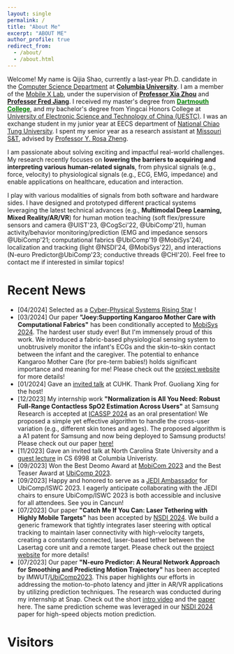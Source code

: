```yaml
---
layout: single
permalink: /
title: "About Me"
excerpt: "ABOUT ME"
author_profile: true
redirect_from: 
  - /about/
  - /about.html
---
```

Welcome! My name is Qijia Shao,  currently a last-year Ph.D. candidate in the [Computer Science Department](https://www.cs.columbia.edu/) at [**Columbia University**](https://www.columbia.edu/). I am a member of the [Mobile X Lab](https://mobilex.cs.columbia.edu/), under the supervision of [**Professor Xia Zhou**](https://www.cs.columbia.edu/~xia/) and [**Professor Fred Jiang**](http://fredjiang.com/). I received my master's degree from [<span style="color:Green">**Dartmouth College**</span>](https://home.dartmouth.edu/), and my bachelor's degree from Yingcai Honors College at [University of Electronic Science and Technology of China (UESTC)](https://en.uestc.edu.cn/). I was an exchange student in my junior year at EECS department of [National Chiao Tung University](https://www.nctu.edu.tw/en).  I spent my senior year as a research assistant at [Missouri S&T](https://www.mst.edu/), advised by [Professor Y. Rosa Zheng](https://www.lehigh.edu/~yrz218/).     
                                                                       
I am passionate about solving exciting and impactful real-world challenges. My research recently focuses on **lowering the barriers to acquiring and interpreting various human-related signals**, from physical signals (e.g., force, velocity) to physiological signals (e.g., ECG, EMG, impedance) and enable applications on healthcare, education and interaction.

I play with various modalities of signals from both software and hardware sides. I have designed and prototyped different practical systems leveraging the latest technical advances (e.g., **Multimodal Deep Learning, Mixed Reality/AR/VR**) for  human motion teaching (soft flex/pressure sensors and camera @UIST'23, @CogSci'22, @UbiComp'21),  human activity/behavior monitoring/prediction (EMG and impedance sensors @UbiComp'21; computational fabrics @UbiComp'19 @MobiSys'24), localization and tracking (light @NSDI'24, @MobiSys'22), and interactions (N-euro Predictor@UbiComp'23; conductive threads @CHI'20). Feel free to contact me if interested in similar topics!
<!-- My research is mainly about turning everyday objects in to sensors,  **for sensing physical and physiological signals around humans and robots.** -->
<!-- **I am actively seeking for a research intern position for summer 2021. Please ** -->




Recent News
======
* [04/2024] Selected as a [Cyber-Physical Systems Rising Star](https://risingstars.linklab.virginia.edu/2024/) ! 
* [03/2024] Our paper **"Joey:Supporting Kangaroo Mother Care with Computational Fabrics"** has been conditionally accepted to [MobiSys 2024](https://www.sigmobile.org/mobisys/2024/). The hardest user study ever! But I'm immensely proud of this work. We introduced a fabric-based physiological sensing system to unobtrusively monitor the infant's ECGs and the skin-to-skin contact between the infant and the caregiver. The potential to enhance Kangaroo Mother Care (for pre-term babies!) holds significant importance and meaning for me! Please check out the [project website](https://mobilex.cs.columbia.edu/joey/) for more details!
* [01/2024] Gave an [invited talk](https://www.ie.cuhk.edu.hk/wp-content/uploads/2024/01/20240124_sem0524_Mr.-SHAO-Qijia_GLX.pdf) at CUHK. Thank Prof. Guoliang Xing for the host!
* [12/2023] My internship work **"Normalization is All You Need: Robust Full-Range Contactless SpO2 Estimation Across Users"** at Samsung Research is accepted at [ICASSP 2024](https://2024.ieeeicassp.org/) as an oral presentation! We proposed a simple yet effective algorithm to handle the cross-user variation (e.g., different skin tones and ages). The proposed algorithm is a A1 patent for Samsung and now being deployed to Samsung products! Please check out our paper [here!](https://ieeexplore.ieee.org/document/10446435)
* [11/2023] Gave an invited talk at North Carolina State University and a [guest lecture](https://www.cs.columbia.edu/~xia/mobilex/schedule.html) in CS 6998 at Columbia Univeristy.
* [09/2023] Won the Best Deomo Award at [MobiCom 2023](https://sigmobile.org/mobicom/2023/) and the Best Teaser Award at [UbiComp 2023](https://www.ubicomp.org/ubicomp-iswc-2023/).
* [09/2023] Happy and honored to serve as a [JEDI Ambassador](https://www.ubicomp.org/ubicomp-iswc-2023/accessibility/jedi-ambassadors/) for UbiComp/ISWC 2023. I eagerly anticipate collaborating with the JEDI chairs to ensure UbiComp/ISWC 2023 is both accessible and inclusive for all attendees. See you in Cancun!
* [07/2023] Our paper **"Catch Me If You Can: Laser Tethering with Highly Mobile Targets"** has been accepted by [NSDI 2024](https://www.usenix.org/conference/nsdi24). We build a generic
framework that tightly integrates laser steering with optical tracking to maintain laser connectivity with high-velocity targets, creating a constantly connected, laser-based tether between the Lasertag core unit and a remote target. Please check out the [project website](https://mobilex.cs.columbia.edu/lasertag/) for more details!
* [07/2023] Our paper **"N-euro Predictor: A Neural Network Approach for Smoothing and Predicting Motion Trajectory"** has been accepted by IMWUT/[UbiComp2023](https://www.ubicomp.org/ubicomp-iswc-2023/). This paper highlights our efforts in addressing the motion-to-photo latency and jitter in AR/VR applications by utilizing prediction techniques. The research was conducted during my internship at Snap. Check out the short [intro video](https://www.youtube.com/watch?v=oWUvgxlaNUM&list=PLqhXYFYmZ-VdTsnSwophLk4-157aPiJwf&index=34) and the [paper](https://dl.acm.org/doi/pdf/10.1145/3610884) here. The same prediction scheme was leveraged in our [NSDI 2024](https://www.usenix.org/conference/nsdi24/) paper for high-speed objects motion prediction.

<!-- * [06/2023] Started my research internship at Samsung Research, where I am primarily concentrating on mitigating the cross-user performance variation in physiological signal sensing for health applications. -->
<!-- * [09/2022] Finished my internship at Snap Research. -->
<!-- * [06/2022] I graduated from Dartmouth with a master's degree (surprisingly) and is moving to Columbia with Xia. Will miss here Hanover! -->
<!-- * [05/2022] Started my research internship at Snap Research, working on reducing the motion-to-photon latency for enabling various cool interacvtive systems.  -->
<!-- * [03/2022] Our paper **"Sunflower: Locating Underwater Robots From the Air"** has been conditionally accepted to [MobiSys 2022](https://www.sigmobile.org/mobisys/2022/). The first system ever achieves wirelessly localizing underwater robots from the air withut additional infrastructure. Laser light is our secret for cross-medium sensing. Please check out our demo video [here!](https://www.youtube.com/watch?v=ofpqm2G2s_U)
<!-- * [09/2021] We are presenting both **ASLTeach** and **FaceSense** in [UbiComp 2021](https://www.ubicomp.org/ubicomp2021/)! -->
<!-- * [07/2021] Our COVID-motivated paper **"FaceSense: Sensing Face Touch with an Ear-worn System"** is accepted with minor revision by IMWUT (UbiComp2021). It's more than one-year-long effort collaborating with 4 universities. Cheers for the team's hard work during the pandemic!  Please check out our [paper](https://dl.acm.org/doi/pdf/10.1145/3478129) for more details.  -->

<!-- * [06/2021] Started my research internship at Signify (Philips Lighting), focusing on deep learning and sensor data fusion! -->
<!-- * [11/2020] Gave a guest lecture on next-generation mobile  platform -- computational fabrics in CS 69/169 at Dartmouth.-->
<!-- * [10/2020] Our paper **"Teaching American Sign Language in Mixed Reality"** was accepted by [IMWUT]((https://dl.acm.org/doi/10.1145/3432211)) (UbiComp2021). A great collaboration with researchers from cognitive science and education department at Dartmouth and sign language experts from Gallaudet University. This is our first work on teaching human motion at population scale without coaches. Check out the [presentation](https://www.youtube.com/watch?v=695M7eGxZJ4) for more details! -->
<!-- * [03/2020] I gave a demo and [talk](https://www.youtube.com/watch?v=lHfvueWdjJQ&t=6s) for our PolarTag paper **"PolarTag: Invisible Data with Light Polarization"** on [HotMobile 2020](http://www.hotmobile.org/2020/). Thanks for everyone's attention and vote! We won the <span style="color:red"> **Best Demo Award** </span>! -->
<!-- * [02/2020] Received the ACM HotMobile 2020 Student Travel Award. See you at Austin! -->
<!-- * [12/2019] One paper got accepted by **[HotMobile 2020](http://www.hotmobile.org/2020/)**.
* [12/2019] One paper got accepted by **[CHI 2020](https://chi2020.acm.org/)**.
* [09/2019] I presented our fabric paper **"Reconstructing Human Joint Motion with Computational Fabrics"** on **[UbiComp 2019](http://ubicomp.org/ubicomp2019/)** in London. -->




Visitors
=======
<script type='text/javascript' id='clustrmaps' src='//cdn.clustrmaps.com/map_v2.js?cl=080808&w=250&t=n&d=gkUgx_rJxyGnlm9h49vUyEn8lS4ZIy-1rPBbiEUZCKY&co=ffffff&cmo=3acc3a&cmn=ff5353&ct=808080'></script>



